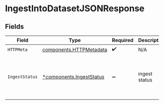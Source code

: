 # IngestIntoDatasetJSONResponse


## Fields

| Field                                                                | Type                                                                 | Required                                                             | Description                                                          | Example                                                              |
| -------------------------------------------------------------------- | -------------------------------------------------------------------- | -------------------------------------------------------------------- | -------------------------------------------------------------------- | -------------------------------------------------------------------- |
| `HTTPMeta`                                                           | [components.HTTPMetadata](../../models/components/httpmetadata.md)   | :heavy_check_mark:                                                   | N/A                                                                  |                                                                      |
| `IngestStatus`                                                       | [*components.IngestStatus](../../models/components/ingeststatus.md)  | :heavy_minus_sign:                                                   | ingest status                                                        | {<br/>"ingested": 2,<br/>"failed": 0,<br/>"failures": [],<br/>"processedBytes": 16<br/>} |